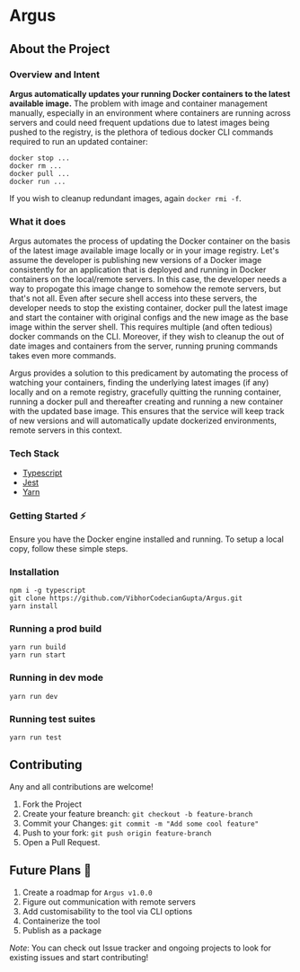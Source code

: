 # Argus

## About the Project

### Overview and Intent

**Argus automatically updates your running Docker containers to the latest available image.**
The problem with image and container management manually, especially in an environment where containers are running across servers and could need frequent updations due to latest images being pushed to the registry, is the plethora of tedious docker CLI commands required to run an updated container:

```
docker stop ...
docker rm ...
docker pull ...
docker run ...
```

If you wish to cleanup redundant images, again `docker rmi -f`.

### What it does

Argus automates the process of updating the Docker container on the basis of the latest image available image locally or in your image registry. Let's assume the developer is publishing new versions of a Docker image consistently for an application that is deployed and running in Docker containers on the local/remote servers. In this case, the developer needs a way to propogate this image change to somehow the remote servers, but that's not all. Even after secure shell access into these servers, the developer needs to stop the existing container, docker pull the latest image and start the container with original configs and the new image as the base image within the server shell. This requires multiple (and often tedious) docker commands on the CLI. Moreover, if they wish to cleanup the out of date images and containers from the server, running pruning commands takes even more commands.

Argus provides a solution to this predicament by automating the process of watching your containers, finding the underlying latest images (if any) locally and on a remote registry, gracefully quitting the running container, running a docker pull and thereafter creating and running a new container with the updated base image. This ensures that the service will keep track of new versions and will automatically update dockerized environments, remote servers in this context.

### Tech Stack

- [Typescript](https://www.typescriptlang.org/)
- [Jest](https://jestjs.io/)
- [Yarn](https://classic.yarnpkg.com/en/docs/)

### Getting Started :zap:

Ensure you have the Docker engine installed and running. To setup a local copy, follow these simple steps.

### Installation

```
npm i -g typescript
git clone https://github.com/VibhorCodecianGupta/Argus.git
yarn install
```

### Running a prod build

```
yarn run build
yarn run start
```

### Running in dev mode

```
yarn run dev
```

### Running test suites

```
yarn run test
```

## Contributing

Any and all contributions are welcome!

1. Fork the Project
2. Create your feature breanch: `git checkout -b feature-branch`
3. Commit your Changes: `git commit -m "Add some cool feature"`
4. Push to your fork: `git push origin feature-branch`
5. Open a Pull Request.

## Future Plans :tada:

1. Create a roadmap for `Argus v1.0.0`
2. Figure out communication with remote servers
3. Add customisability to the tool via CLI options
4. Containerize the tool
5. Publish as a package

_Note_: You can check out Issue tracker and ongoing projects to look for existing issues and start contributing!
